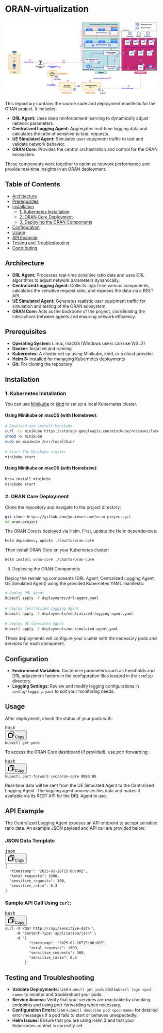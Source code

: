 # ORAN-virtualization

![1740521362251](image/README/1740521362251.png)

This repository contains the source code and deployment manifests for the ORAN project. It includes:

* **DRL Agent:** Uses deep reinforcement learning to dynamically adjust network parameters.
* **Centralized Logging Agent:** Aggregates real-time logging data and calculates the ratio of sensitive to total requests.
* **UE Simulated Agent:** Simulates user equipment traffic to test and validate network behavior.
* **ORAN Core:** Provides the central orchestration and control for the ORAN ecosystem.

These components work together to optimize network performance and provide real-time insights in an ORAN deployment.

## Table of Contents

* [Architecture](#architecture)
* [Prerequisites](#prerequisites)
* [Installation](#installation)
  * [1. Kubernetes Installation](#1-kubernetes-installation)
  * [2. ORAN Core Deployment](#2-oran-core-deployment)
  * [3. Deploying the ORAN Components](#3-deploying-the-oran-components)
* [Configuration](#configuration)
* [Usage](#usage)
* [API Example](#api-example)
* [Testing and Troubleshooting](#testing-and-troubleshooting)
* [Contributing](#contributing)

## Architecture

* **DRL Agent:**
  Processes real-time sensitive ratio data and uses DRL algorithms to adjust network parameters dynamically.
* **Centralized Logging Agent:**
  Collects logs from various components, calculates the sensitive request ratio, and exposes the data via a REST API.
* **UE Simulated Agent:**
  Generates realistic user equipment traffic for simulation and testing of the ORAN ecosystem.
* **ORAN Core:**
  Acts as the backbone of the project, coordinating the interactions between agents and ensuring network efficiency.

## Prerequisites

* **Operating System:** Linux, macOS (Windows users can use WSL2)
* **Docker:** Installed and running
* **Kubernetes:** A cluster set up using Minikube, kind, or a cloud provider
* **Helm 3:** Installed for managing Kubernetes deployments
* **Git:** For cloning the repository

## Installation

### 1. Kubernetes Installation

You can use [Minikube]() or [kind]() to set up a local Kubernetes cluster.

#### Using Minikube on macOS (with Homebrew):

```bash
# Download and install Minikube
curl -Lo minikube https://storage.googleapis.com/minikube/releases/latest/minikube-linux-amd64
chmod +x minikube
sudo mv minikube /usr/local/bin/

# Start the Minikube cluster
minikube start

```

#### Using Minikube on macOS (with Homebrew):

```bash
brew install minikube
minikube start
```

### 2. ORAN Core Deployment

Clone the repository and navigate to the project directory:

```bash
git clone https://github.com/yourusername/oran-project.git
cd oran-project
```

The ORAN Core is deployed via Helm. First, update the Helm dependencies:

```bash
helm dependency update ./charts/oran-core
```

Then install ORAN Core on your Kubernetes cluster:

```bash
helm install oran-core ./charts/oran-core

```

3. Deploying the ORAN Components

Deploy the remaining components (DRL Agent, Centralized Logging Agent, UE Simulated Agent) using the provided Kubernetes YAML manifests:

```bash
# Deploy DRL Agent
kubectl apply -f deployments/drl-agent.yaml

# Deploy Centralized Logging Agent
kubectl apply -f deployments/centralized-logging-agent.yaml

# Deploy UE Simulated Agent
kubectl apply -f deployments/ue-simulated-agent.yaml

```

These deployments will configure your cluster with the necessary pods and services for each component.

## Configuration

* **Environment Variables:**
  Customize parameters such as thresholds and DRL adjustment factors in the configuration files located in the `config/` directory.
* **Logging Settings:**
  Review and modify logging configurations in `config/logging.yaml` to suit your monitoring needs.

## Usage

After deployment, check the status of your pods with:

<pre class="!overflow-visible" data-start="4121" data-end="4149"><div class="contain-inline-size rounded-md border-[0.5px] border-token-border-medium relative bg-token-sidebar-surface-primary dark:bg-gray-950"><div class="flex items-center text-token-text-secondary px-4 py-2 text-xs font-sans justify-between rounded-t-[5px] h-9 bg-token-sidebar-surface-primary dark:bg-token-main-surface-secondary select-none">bash</div><div class="sticky top-9 md:top-[5.75rem]"><div class="absolute bottom-0 right-2 flex h-9 items-center"><div class="flex items-center rounded bg-token-sidebar-surface-primary px-2 font-sans text-xs text-token-text-secondary dark:bg-token-main-surface-secondary"><span class="" data-state="closed"><button class="flex gap-1 items-center select-none px-4 py-1" aria-label="Copy"><svg width="24" height="24" viewBox="0 0 24 24" fill="none" xmlns="http://www.w3.org/2000/svg" class="icon-xs"><path fill-rule="evenodd" clip-rule="evenodd" d="M7 5C7 3.34315 8.34315 2 10 2H19C20.6569 2 22 3.34315 22 5V14C22 15.6569 20.6569 17 19 17H17V19C17 20.6569 15.6569 22 14 22H5C3.34315 22 2 20.6569 2 19V10C2 8.34315 3.34315 7 5 7H7V5ZM9 7H14C15.6569 7 17 8.34315 17 10V15H19C19.5523 15 20 14.5523 20 14V5C20 4.44772 19.5523 4 19 4H10C9.44772 4 9 4.44772 9 5V7ZM5 9C4.44772 9 4 9.44772 4 10V19C4 19.5523 4.44772 20 5 20H14C14.5523 20 15 19.5523 15 19V10C15 9.44772 14.5523 9 14 9H5Z" fill="currentColor"></path></svg>Copy</button></span></div></div></div><div class="overflow-y-auto p-4" dir="ltr"><code class="!whitespace-pre language-bash"><span>kubectl get pods
</span></code></div></div></pre>

To access the ORAN Core dashboard (if provided), use port forwarding:

<pre class="!overflow-visible" data-start="4222" data-end="4276"><div class="contain-inline-size rounded-md border-[0.5px] border-token-border-medium relative bg-token-sidebar-surface-primary dark:bg-gray-950"><div class="flex items-center text-token-text-secondary px-4 py-2 text-xs font-sans justify-between rounded-t-[5px] h-9 bg-token-sidebar-surface-primary dark:bg-token-main-surface-secondary select-none">bash</div><div class="sticky top-9 md:top-[5.75rem]"><div class="absolute bottom-0 right-2 flex h-9 items-center"><div class="flex items-center rounded bg-token-sidebar-surface-primary px-2 font-sans text-xs text-token-text-secondary dark:bg-token-main-surface-secondary"><span class="" data-state="closed"><button class="flex gap-1 items-center select-none px-4 py-1" aria-label="Copy"><svg width="24" height="24" viewBox="0 0 24 24" fill="none" xmlns="http://www.w3.org/2000/svg" class="icon-xs"><path fill-rule="evenodd" clip-rule="evenodd" d="M7 5C7 3.34315 8.34315 2 10 2H19C20.6569 2 22 3.34315 22 5V14C22 15.6569 20.6569 17 19 17H17V19C17 20.6569 15.6569 22 14 22H5C3.34315 22 2 20.6569 2 19V10C2 8.34315 3.34315 7 5 7H7V5ZM9 7H14C15.6569 7 17 8.34315 17 10V15H19C19.5523 15 20 14.5523 20 14V5C20 4.44772 19.5523 4 19 4H10C9.44772 4 9 4.44772 9 5V7ZM5 9C4.44772 9 4 9.44772 4 10V19C4 19.5523 4.44772 20 5 20H14C14.5523 20 15 19.5523 15 19V10C15 9.44772 14.5523 9 14 9H5Z" fill="currentColor"></path></svg>Copy</button></span></div></div></div><div class="overflow-y-auto p-4" dir="ltr"><code class="!whitespace-pre language-bash"><span>kubectl port-forward svc/oran-core 8080:80
</span></code></div></div></pre>

Real-time data will be sent from the UE Simulated Agent to the Centralized Logging Agent. The logging agent processes this data and makes it available via its REST API for the DRL Agent to use.

## API Example

The Centralized Logging Agent exposes an API endpoint to accept sensitive ratio data. An example JSON payload and API call are provided below:

### JSON Data Template

<pre class="!overflow-visible" data-start="4657" data-end="4791"><div class="contain-inline-size rounded-md border-[0.5px] border-token-border-medium relative bg-token-sidebar-surface-primary dark:bg-gray-950"><div class="flex items-center text-token-text-secondary px-4 py-2 text-xs font-sans justify-between rounded-t-[5px] h-9 bg-token-sidebar-surface-primary dark:bg-token-main-surface-secondary select-none">json</div><div class="sticky top-9 md:top-[5.75rem]"><div class="absolute bottom-0 right-2 flex h-9 items-center"><div class="flex items-center rounded bg-token-sidebar-surface-primary px-2 font-sans text-xs text-token-text-secondary dark:bg-token-main-surface-secondary"><span class="" data-state="closed"><button class="flex gap-1 items-center select-none px-4 py-1" aria-label="Copy"><svg width="24" height="24" viewBox="0 0 24 24" fill="none" xmlns="http://www.w3.org/2000/svg" class="icon-xs"><path fill-rule="evenodd" clip-rule="evenodd" d="M7 5C7 3.34315 8.34315 2 10 2H19C20.6569 2 22 3.34315 22 5V14C22 15.6569 20.6569 17 19 17H17V19C17 20.6569 15.6569 22 14 22H5C3.34315 22 2 20.6569 2 19V10C2 8.34315 3.34315 7 5 7H7V5ZM9 7H14C15.6569 7 17 8.34315 17 10V15H19C19.5523 15 20 14.5523 20 14V5C20 4.44772 19.5523 4 19 4H10C9.44772 4 9 4.44772 9 5V7ZM5 9C4.44772 9 4 9.44772 4 10V19C4 19.5523 4.44772 20 5 20H14C14.5523 20 15 19.5523 15 19V10C15 9.44772 14.5523 9 14 9H5Z" fill="currentColor"></path></svg>Copy</button></span></div></div></div><div class="overflow-y-auto p-4" dir="ltr"><code class="!whitespace-pre language-json"><span>{
  "timestamp": "2025-02-26T15:00:00Z",
  "total_requests": 1000,
  "sensitive_requests": 300,
  "sensitive_ratio": 0.3
}
</span></code></div></div></pre>

### Sample API Call Using `curl`:

<pre class="!overflow-visible" data-start="4828" data-end="5132"><div class="contain-inline-size rounded-md border-[0.5px] border-token-border-medium relative bg-token-sidebar-surface-primary dark:bg-gray-950"><div class="flex items-center text-token-text-secondary px-4 py-2 text-xs font-sans justify-between rounded-t-[5px] h-9 bg-token-sidebar-surface-primary dark:bg-token-main-surface-secondary select-none">bash</div><div class="sticky top-9 md:top-[5.75rem]"><div class="absolute bottom-0 right-2 flex h-9 items-center"><div class="flex items-center rounded bg-token-sidebar-surface-primary px-2 font-sans text-xs text-token-text-secondary dark:bg-token-main-surface-secondary"><span class="" data-state="closed"><button class="flex gap-1 items-center select-none px-4 py-1" aria-label="Copy"><svg width="24" height="24" viewBox="0 0 24 24" fill="none" xmlns="http://www.w3.org/2000/svg" class="icon-xs"><path fill-rule="evenodd" clip-rule="evenodd" d="M7 5C7 3.34315 8.34315 2 10 2H19C20.6569 2 22 3.34315 22 5V14C22 15.6569 20.6569 17 19 17H17V19C17 20.6569 15.6569 22 14 22H5C3.34315 22 2 20.6569 2 19V10C2 8.34315 3.34315 7 5 7H7V5ZM9 7H14C15.6569 7 17 8.34315 17 10V15H19C19.5523 15 20 14.5523 20 14V5C20 4.44772 19.5523 4 19 4H10C9.44772 4 9 4.44772 9 5V7ZM5 9C4.44772 9 4 9.44772 4 10V19C4 19.5523 4.44772 20 5 20H14C14.5523 20 15 19.5523 15 19V10C15 9.44772 14.5523 9 14 9H5Z" fill="currentColor"></path></svg>Copy</button></span></div></div></div><div class="overflow-y-auto p-4" dir="ltr"><code class="!whitespace-pre language-bash"><span>curl -X POST http://<centralized-logging-agent-ip>/api/sensitive-data \
     -H "Content-Type: application/json" \
     -d '{
           "timestamp": "2025-02-26T15:00:00Z",
           "total_requests": 1000,
           "sensitive_requests": 300,
           "sensitive_ratio": 0.3
         }'
</span></code></div></div></pre>

## Testing and Troubleshooting

* **Validate Deployments:**
  Use `kubectl get pods` and `kubectl logs <pod-name>` to monitor and troubleshoot your pods.
* **Service Access:**
  Verify that your services are reachable by checking endpoints and using port-forwarding when necessary.
* **Configuration Errors:**
  Use `kubectl describe pod <pod-name>` for detailed error messages if a pod fails to start or behaves unexpectedly.
* **Helm Issues:**
  Ensure that you are using Helm 3 and that your Kubernetes context is correctly set.
